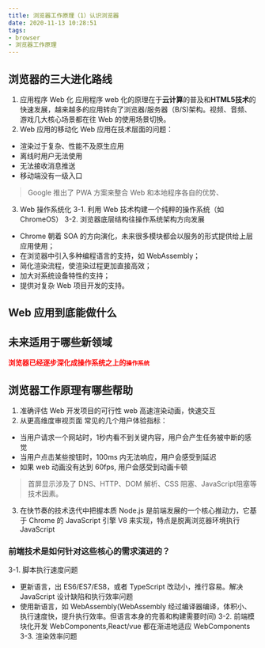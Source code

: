 ```yaml
---
title: 浏览器工作原理（1）认识浏览器
date: 2020-11-13 10:28:51
tags:
- browser
- 浏览器工作原理
---
```


## 浏览器的三大进化路线
1.  应用程序 Web 化
应用程序 web 化的原理在于**云计算**的普及和**HTML5技术**的快速发展，越来越多的应用转向了浏览器/服务器（B/S)架构。视频、音频、游戏几大核心场景都在往 Web 的使用场景切换。
2.  Web 应用的移动化
Web 应用在技术层面的问题：
* 渲染过于复杂、性能不及原生应用
* 离线时用户无法使用
* 无法接收消息推送
* 移动端没有一级入口
> Google 推出了 PWA 方案来整合 Web 和本地程序各自的优势、

<!--more-->

3.  Web 操作系统化
3-1.  利用 Web 技术构建一个纯粹的操作系统（如 ChromeOS）
3-2.  浏览器底层结构往操作系统架构方向发展
* Chrome 朝着 SOA 的方向演化，未来很多模块都会以服务的形式提供给上层应用使用；
* 在浏览器中引入多种编程语言的支持，如 WebAssembly；
* 简化渲染流程，使渲染过程更加直接高效；
* 加大对系统设备特性的支持；
* 提供对复杂 Web 项目开发的支持。

## Web 应用到底能做什么
## 未来适用于哪些新领域
<font color="red">**浏览器已经逐步深化成操作系统之上的`操作系统`**</font>

## 浏览器工作原理有哪些帮助
1.  准确评估 Web 开发项目的可行性
web 高速渲染动画，快速交互
2.  从更高维度审视页面
常见的几个用户体验指标：
* 当用户请求一个网站时，1秒内看不到关键内容，用户会产生任务被中断的感觉
* 当用户点击某些按钮时，100ms 内无法响应，用户会感受到延迟
* 如果 web 动画没有达到 60fps, 用户会感受到动画卡顿
> 首屏显示涉及了 DNS、HTTP、DOM 解析、CSS 阻塞、JavaScript阻塞等技术因素。

3.  在快节奏的技术迭代中把握本质
Node.js 是前端发展的一个核心推动力，它基于 Chrome 的 JavaScript 引擎 V8 来实现，特点是脱离浏览器环境执行 JavaScript
### 前端技术是如何针对这些核心的需求演进的？
3-1. 脚本执行速度问题
* 更新语言，出 ES6/ES7/ES8，或者 TypeScript 改动小，推行容易。解决 JavaScript 设计缺陷和执行效率问题
* 使用新语言，如 WebAssembly(WebAssembly 经过编译器编译，体积小、执行速度快，提升执行效率。但语言本身的完善和构建需要时间)
3-2. 前端模块化开发
WebComponents,React/vue 都在渐进地适应 WebComponents
3-3. 渲染效率问题